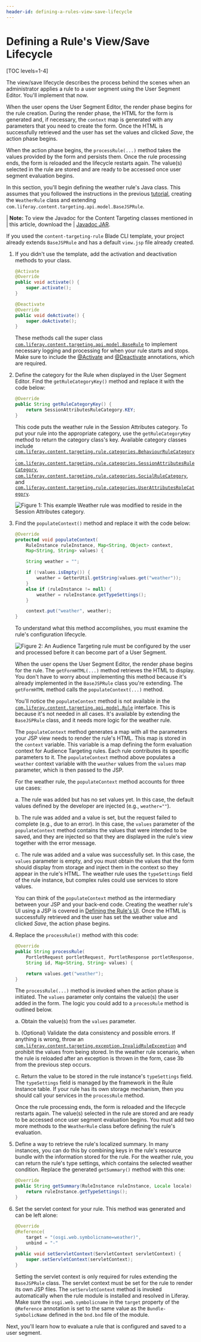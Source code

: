 ```yaml
---
header-id: defining-a-rules-view-save-lifecycle
---
```


# Defining a Rule's View/Save Lifecycle

[TOC levels=1-4]

The view/save lifecycle describes the process behind the scenes when an 
administrator applies a rule to a user segment using the User Segment Editor. 
You'll implement that now.

When the user opens the User Segment Editor, the render phase begins for the 
rule creation. During the render phase, the HTML for the form is generated 
and, if necessary, the `context` map is generated with any parameters that you 
need to create the form. Once the HTML is successfully retrieved and the user 
has set the values and clicked *Save*, the action phase begins.
        
When the action phase begins, the `processRule(...)` method takes the values
provided by the form and persists them. Once the rule processing ends, the form 
is reloaded and the lifecycle restarts again. The value(s) selected in the rule 
are stored and are ready to be accessed once user segment evaluation begins.

In this section, you'll begin defining the weather rule's Java class. This
assumes that you followed the instructions in the previous
[tutorial](/docs/7-1/tutorials/-/knowledge_base/t/creating-a-custom-rule-type),
creating the `WeatherRule` class and extending
`com.liferay.content.targeting.api.model.BaseJSPRule`.

| **Note:** To view the Javadoc for the Content Targeting classes mentioned in
| this article, download the
| [Javadoc JAR](https://repository.liferay.com/nexus/service/local/artifact/maven/redirect?r=liferay-public-releases&g=com.liferay.content-targeting&a=com.liferay.content.targeting.api&v=5.0.0&e=jar&c=javadoc).

If you used the `content-targeting-rule` Blade CLI template, your project 
already extends `BaseJSPRule` and has a default `view.jsp` file already
created. 

1.  If you didn't use the template, add the activation and deactivation methods
    to your class.

    ```java
    @Activate
    @Override
    public void activate() {
        super.activate();
    }

    @Deactivate
    @Override
    public void deActivate() {
        super.deActivate();
    }
    ```

    These methods call the super class
    [`com.liferay.content.targeting.api.model.BaseRule`](https://repository.liferay.com/nexus/service/local/artifact/maven/redirect?r=liferay-public-releases&g=com.liferay.content-targeting&a=com.liferay.content.targeting.api&v=5.0.0&e=jar&c=javadoc)
    to implement necessary logging and processing for when your rule starts and
    stops. Make sure to include the
    [@Activate](https://osgi.org/javadoc/r6/cmpn/org/osgi/service/component/annotations/Activate.html)
    and
    [@Deactivate](https://osgi.org/javadoc/r6/cmpn/org/osgi/service/component/annotations/Deactivate.html)
    annotations, which are required.

2.  Define the category for the Rule when displayed in the User Segment Editor.
    Find the `getRuleCategoryKey()` method and replace it with the code below: 

    ```java
    @Override
    public String getRuleCategoryKey() {
        return SessionAttributesRuleCategory.KEY;
    }
    ```

    This code puts the weather rule in the Session Attributes category. To
    put your rule into the appropriate category, use the `getRuleCategoryKey`
    method to return the category class's key. Available category classes
    include
    [`com.liferay.content.targeting.rule.categories.BehaviourRuleCategory`](https://repository.liferay.com/nexus/service/local/artifact/maven/redirect?r=liferay-public-releases&g=com.liferay.content-targeting&a=com.liferay.content.targeting.api&v=5.0.0&e=jar&c=javadoc),
    [`com.liferay.content.targeting.rule.categories.SessionAttributesRuleCategory`](https://repository.liferay.com/nexus/service/local/artifact/maven/redirect?r=liferay-public-releases&g=com.liferay.content-targeting&a=com.liferay.content.targeting.api&v=5.0.0&e=jar&c=javadoc),
    [`com.liferay.content.targeting.rule.categories.SocialRuleCategory`](https://repository.liferay.com/nexus/service/local/artifact/maven/redirect?r=liferay-public-releases&g=com.liferay.content-targeting&a=com.liferay.content.targeting.api&v=5.0.0&e=jar&c=javadoc),
    and
    [`com.liferay.content.targeting.rule.categories.UserAttributesRoleCategory`](https://repository.liferay.com/nexus/service/local/artifact/maven/redirect?r=liferay-public-releases&g=com.liferay.content-targeting&a=com.liferay.content.targeting.api&v=5.0.0&e=jar&c=javadoc).

    ![Figure 1: This example Weather rule was modified to reside in the Session Attributes category.](../../../images-dxp/new-category-rule.png)

3.  Find the `populateContext()` method and replace it with the code below:

    ```java
    @Override
    protected void populateContext(
        RuleInstance ruleInstance, Map<String, Object> context,
        Map<String, String> values) {

        String weather = "";

        if (!values.isEmpty()) {
            weather = GetterUtil.getString(values.get("weather"));
        }
        else if (ruleInstance != null) {
            weather = ruleInstance.getTypeSettings();
        }

        context.put("weather", weather);
    }
    ```

    To understand what this method accomplishes, you must examine the rule's
    configuration lifecycle.

    ![Figure 2: An Audience Targeting rule must be configured by the user and processed before it can become part of a User Segment.](../../../images-dxp/rule-lifecycle.png)

    When the user opens the User Segment Editor, the render phase begins for the
    rule. The `getFormHTML(...)` method retrieves the HTML to display. You don't
    have to worry about implementing this method because it's already
    implemented in the `BaseJSPRule` class you're extending. The `getFormHTML`
    method calls the `populateContext(...)` method.

    You'll notice the `populateContext` method is not available in the
    [`com.liferay.content.targeting.api.model.Rule`](https://repository.liferay.com/nexus/service/local/artifact/maven/redirect?r=liferay-public-releases&g=com.liferay.content-targeting&a=com.liferay.content.targeting.api&v=5.0.0&e=jar&c=javadoc)
    interface. This is because it's not needed in all cases. It's available by
    extending the `BaseJSPRule` class, and it needs more logic for the weather
    rule. 

    The `populateContext` method generates a map with all the parameters your
    JSP view needs to render the rule's HTML. This map is stored in the
    `context` variable. This variable is a map defining the form evaluation
    context for Audience Targeting rules. Each rule contributes its specific
    parameters to it. The `populateContext` method above populates a `weather`
    context variable with the `weather` values from the `values` map parameter,
    which is then passed to the JSP.

    For the weather rule, the `populateContext` method accounts for three use
    cases:

    a. The rule was added but has no set values yet. In this case, the default
       values defined by the developer are injected (e.g., `weather=""`).

    b. The rule was added and a value is set, but the request failed to
       complete (e.g., due to an error). In this case, the `values` parameter
       of the `populateContext` method contains the values that were intended
       to be saved, and they are injected so that they are displayed in the
       rule's view together with the error message.

    c. The rule was added and a value was successfully set. In this case, the
       `values` parameter is empty, and you must obtain the values that the
       form should display from storage and inject them in the context so
       they appear in the rule's HTML. The weather rule uses the `typeSettings`
       field of the rule instance, but complex rules could use services to
       store values.

    You can think of the `populateContext` method as the intermediary between
    your JSP and your back-end code. Creating the weather rule's UI using a JSP
    is covered in
    [Defining the Rule's UI](/docs/7-1/tutorials/-/knowledge_base/t/defining-the-rules-ui). 
    Once the HTML is successfully retrieved and the user has set the weather
    value and clicked *Save*, the action phase begins. 

4.  Replace the `processRule()` method with this code:

    ```java
    @Override
    public String processRule(
        PortletRequest portletRequest, PortletResponse portletResponse,
        String id, Map<String, String> values) {

        return values.get("weather");
    }
    ```

    The `processRule(...)` method is invoked when the action phase is initiated.
    The `values` parameter only contains the value(s) the user added in the
    form. The logic you could add to a `processRule` method is outlined below.

    a. Obtain the value(s) from the `values` parameter.

    b. (Optional) Validate the data consistency and possible errors. If
       anything is wrong, throw an
       [`com.liferay.content.targeting.exception.InvalidRuleException`](https://repository.liferay.com/nexus/service/local/artifact/maven/redirect?r=liferay-public-releases&g=com.liferay.content-targeting&a=com.liferay.content.targeting.api&v=5.0.0&e=jar&c=javadoc)
       and prohibit the values from being stored. In the weather rule scenario,
       when the rule is reloaded after an exception is thrown in the form, case 3b
       from the previous step occurs.

    c. Return the value to be stored in the rule instance's `typeSettings`
       field. The `typeSettings` field is managed by the framework in the Rule
       Instance table. If your rule has its own storage mechanism, then you should
       call your services in the `processRule` method.

    Once the rule processing ends, the form is reloaded and the lifecycle
    restarts again. The value(s) selected in the rule are stored and are ready
    to be accessed once user segment evaluation begins. You must add two more
    methods to the `WeatherRule` class before defining the rule's evaluation.

5.  Define a way to retrieve the rule's localized summary. In many instances,
    you can do this by combining keys in the rule's resource bundle with the
    information stored for the rule. For the weather rule, you can return
    the rule's type settings, which contains the selected weather condition. Replace
    the generated `getSummary()` method with this one: 

    ```java
    @Override
    public String getSummary(RuleInstance ruleInstance, Locale locale) {
        return ruleInstance.getTypeSettings();
    }
    ```

6.  Set the servlet context for your rule. This method was generated and can be
    left alone:

    ```java
    @Override
    @Reference(
        target = "(osgi.web.symbolicname=weather)",
        unbind = "-"
    )
    public void setServletContext(ServletContext servletContext) {
        super.setServletContext(servletContext);
    }
    ```

    Setting the servlet context is only required for rules extending the
    `BaseJSPRule` class. The servlet context must be set for the rule to render
    its own JSP files. The `setServletContext` method is invoked automatically
    when the rule module is installed and resolved in Liferay. Make sure the
    `osgi.web.symbolicname` in the `target` property of the `@Reference`
    annotation is set to the same value as the `Bundle-SymbolicName` defined in
    the `bnd.bnd` file of the module.

Next, you'll learn how to evaluate a rule that is configured and saved to a user
segment.
